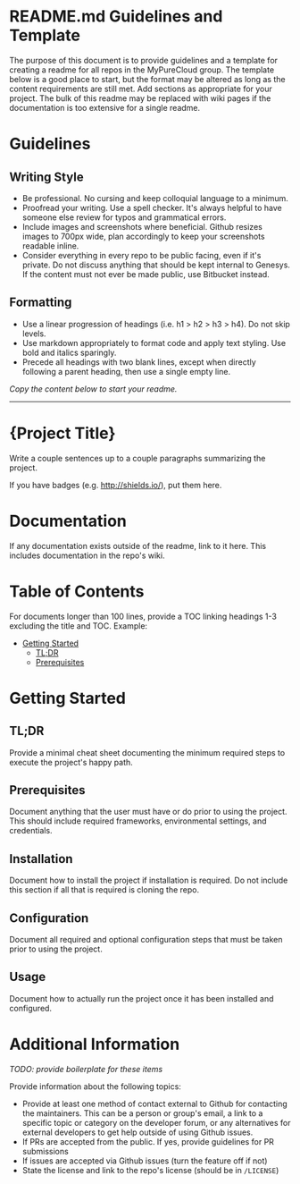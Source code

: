 # README.md Guidelines and Template

The purpose of this document is to provide guidelines and a template for creating a readme for all repos in the MyPureCloud group. The template below is a good place to start, but the format may be altered as long as the content requirements are still met. Add sections as appropriate for your project. The bulk of this readme may be replaced with wiki pages if the documentation is too extensive for a single readme.


# Guidelines

## Writing Style

* Be professional. No cursing and keep colloquial language to a minimum.
* Proofread your writing. Use a spell checker. It's always helpful to have someone else review for typos and grammatical errors.
* Include images and screenshots where beneficial. Github resizes images to 700px wide, plan accordingly to keep your screenshots readable inline.
* Consider everything in every repo to be public facing, even if it's private. Do not discuss anything that should be kept internal to Genesys. If the content must not ever be made public, use Bitbucket instead.


## Formatting

* Use a linear progression of headings (i.e. h1 > h2 > h3 > h4). Do not skip levels.
* Use markdown appropriately to format code and apply text styling. Use bold and italics sparingly.
* Precede all headings with two blank lines, except when directly following a parent heading, then use a single empty line.


_Copy the content below to start your readme._

------


# {Project Title}

Write a couple sentences up to a couple paragraphs summarizing the project.

If you have badges (e.g. http://shields.io/), put them here.


# Documentation

If any documentation exists outside of the readme, link to it here. This includes documentation in the repo's wiki.


# Table of Contents

For documents longer than 100 lines, provide a TOC linking headings 1-3 excluding the title and TOC. Example:

* [Getting Started](#getting-started)
  * [TL;DR](#tldr)
  * [Prerequisites](#prerequisites)


# Getting Started

## TL;DR

Provide a minimal cheat sheet documenting the minimum required steps to execute the project's happy path.


## Prerequisites

Document anything that the user must have or do prior to using the project. This should include required frameworks, environmental settings, and credentials.


## Installation

Document how to install the project if installation is required. Do not include this section if all that is required is cloning the repo.


## Configuration

Document all required and optional configuration steps that must be taken prior to using the project.


## Usage

Document how to actually run the project once it has been installed and configured.


# Additional Information

_TODO: provide boilerplate for these items_

Provide information about the following topics:

* Provide at least one method of contact external to Github for contacting the maintainers. This can be a person or group's email, a link to a specific topic or category on the developer forum, or any alternatives for external developers to get help outside of using Github issues.
* If PRs are accepted from the public. If yes, provide guidelines for PR submissions
* If issues are accepted via Github issues (turn the feature off if not)
* State the license and link to the repo's license (should be in `/LICENSE`)



